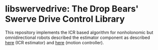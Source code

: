 # libswervedrive: The Drop Bears' Swerve Drive Control Library

This repository implements the ICR based algorithm for nonholonomic but omnidirectional robots described the estimator component as described [here](https://www.sciencedirect.com/science/article/pii/S0921889017305894) (ICR estimator) and [here](https://www.sciencedirect.com/science/article/pii/S0921889017305997) (motion controller).